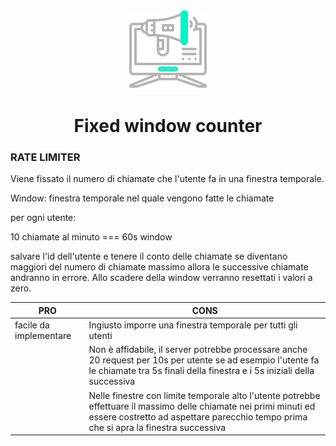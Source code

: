 <center>

![logo](logo.png)

<h1>Fixed window counter</h1>

</center>

### RATE LIMITER 

Viene fissato il numero di chiamate che l'utente fa in una finestra temporale.

Window: finestra temporale nel quale vengono fatte le chiamate

per ogni utente:

10 chiamate al minuto === 60s window

salvare l'id dell'utente e tenere il conto delle chiamate se diventano maggiori del numero di chiamate massimo allora le successive
chiamate andranno in errore.
Allo scadere della window verranno resettati i valori a zero.

| PRO 	                    | CONS                          	    |
|---------------------------|---------------------------------------|
| facile da implementare 	| Ingiusto imporre una finestra temporale per tutti gli utenti |    
|                           | Non è affidabile, il server potrebbe processare anche 20 request per 10s per utente se ad esempio l'utente fa le chiamate tra 5s finali della finestra e i 5s iniziali della successiva|
|                           | Nelle finestre con limite temporale alto l'utente potrebbe effettuare il massimo delle chiamate nei primi minuti ed essere costretto ad aspettare parecchio tempo prima che si apra la finestra successiva|
